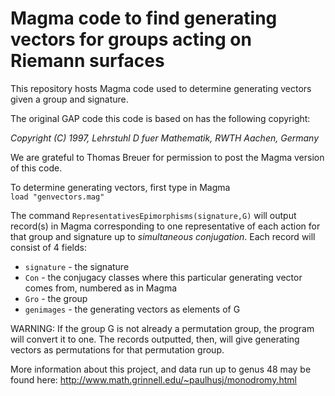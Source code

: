 # Magma code to find generating vectors for groups acting on Riemann surfaces
This repository hosts Magma code used to determine generating vectors given a group and signature.

The original GAP code this code is based on has the following copyright:

*Copyright (C)  1997,  Lehrstuhl D fuer Mathematik,  RWTH Aachen,  Germany*


We are grateful to Thomas Breuer for permission to post the Magma version of this code.


To determine generating vectors, first type in Magma<br>
`load "genvectors.mag"`

The command `RepresentativesEpimorphisms(signature,G)` will output record(s) in Magma corresponding to one representative of each action for that group and signature up to *simultaneous conjugation*. Each record will consist of 4 fields:
* `signature` - the signature <br>
* `Con` - the conjugacy classes where this particular generating vector comes from, numbered as in Magma<br>
* `Gro`  - the group<br>
* `genimages` - the generating vectors as elements of G<br>


WARNING: If the group G is not already a permutation group, the program will convert it to one.  The records outputted, then, will give generating vectors as permutations for that permutation group.


More information about this project, and data run up to genus 48 may be found here:
http://www.math.grinnell.edu/~paulhusj/monodromy.html

